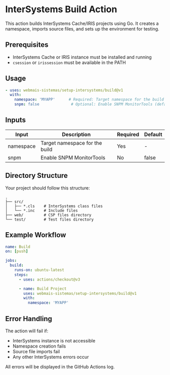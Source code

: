 # InterSystems Build Action

This action builds InterSystems Cache/IRIS projects using Go. It creates a namespace, imports source files, and sets up the environment for testing.

## Prerequisites

- InterSystems Cache or IRIS instance must be installed and running
- `csession` or `irissession` must be available in the PATH

## Usage

```yaml
- uses: webmais-sistemas/setup-intersystems/build@v1
  with:
    namespace: 'MYAPP'      # Required: Target namespace for the build
    snpm: false              # Optional: Enable SNPM MonitorTools (default: false)

```

## Inputs

| Input | Description | Required | Default |
|-------|-------------|----------|---------|
| namespace | Target namespace for the build | Yes | - |
| snpm | Enable SNPM MonitorTools | No | false |

## Directory Structure

Your project should follow this structure:
```
.
├── src/
│   ├── *.cls    # InterSystems class files
│   └── *.inc    # Include files
├── web/         # CSP files directory
└── test/        # Test files directory
```

## Example Workflow

```yaml
name: Build
on: [push]

jobs:
  build:
    runs-on: ubuntu-latest
    steps:
      - uses: actions/checkout@v3

      - name: Build Project
        uses: webmais-sistemas/setup-intersystems/build@v1
        with:
          namespace: 'MYAPP'
```

## Error Handling

The action will fail if:
- InterSystems instance is not accessible
- Namespace creation fails
- Source file imports fail
- Any other InterSystems errors occur

All errors will be displayed in the GitHub Actions log.
